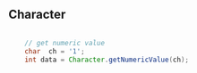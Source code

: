 ## Character


```java

    // get numeric value
    char  ch = '1';
    int data = Character.getNumericValue(ch);
    

```
